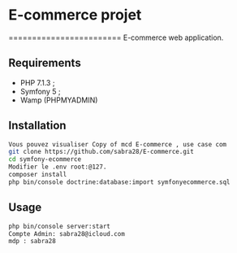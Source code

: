 # E-commerce projet
========================
E-commerce web application.

Requirements
------------

  * PHP 7.1.3 ;
  * Symfony 5 ;
  * Wamp (PHPMYADMIN)

Installation
------------

```bash
Vous pouvez visualiser Copy of mcd E-commerce , use case com
git clone https://github.com/sabra28/E-commerce.git
cd symfony-ecommerce
Modifier le .env root:@127.
composer install
php bin/console doctrine:database:import symfonyecommerce.sql 
```


Usage
-----

```bash
php bin/console server:start
Compte Admin: sabra28@icloud.com
mdp : sabra28
```

[1]: https://symfony.com/doc/current/reference/requirements.html

